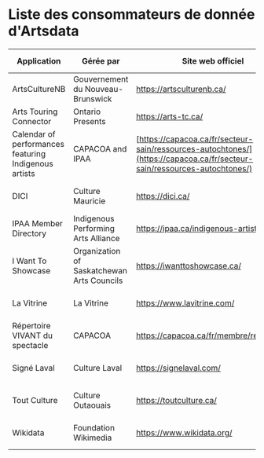
# Liste des consommateurs de donnée d'Artsdata

| Application | Gérée par | Site web officiel | Référentiel Github |
| --- | --- | --- | --- |
| ArtsCultureNB | Gouvernement du Nouveau-Brunswick | https://artsculturenb.ca/ | [footlight-calendar-api](https://github.com/culturecreates/footlight-calendar-api) |
| Arts Touring Connector | Ontario Presents | https://arts-tc.ca/ | [artsdata-planet-atc](https://github.com/culturecreates/artsdata-planet-atc)
| Calendar of performances featuring Indigenous artists | CAPACOA and IPAA | [https://capacoa.ca/fr/secteur-sain/ressources-autochtones/](https://capacoa.ca/fr/secteur-sain/ressources-autochtones/) | [artsdata-ical](https://github.com/culturecreates/artsdata-ical) |
| DICI | Culture Mauricie | https://dici.ca/ | [footlight-calendar-api](https://github.com/culturecreates/footlight-calendar-api) |
| IPAA Member Directory | Indigenous Performing Arts Alliance | https://ipaa.ca/indigenous-artists/| [artsdata-planet-ipaa](https://github.com/culturecreates/artsdata-planet-ipaa) |
| I Want To Showcase | Organization of Saskatchewan Arts Councils | https://iwanttoshowcase.ca/ | [artsdata-planet-iwts](https://github.com/culturecreates/artsdata-planet-iwts) |
| La Vitrine | La Vitrine | https://www.lavitrine.com/ | [artsdata-planet-lavitrine](https://github.com/culturecreates/artsdata-planet-lavitrine) |
| Répertoire VIVANT du spectacle | CAPACOA | https://capacoa.ca/fr/membre/repertoire/ | [artsdata-shortcode](https://github.com/culturecreates/artsdata-shortcode) |
| Signé Laval |  Culture Laval | https://signelaval.com/ | [footlight-calendar-api](https://github.com/culturecreates/footlight-calendar-api) |
| Tout Culture |  Culture Outaouais | https://toutculture.ca/ | [footlight-calendar-api](https://github.com/culturecreates/footlight-calendar-api) |
| Wikidata | Foundation Wikimedia | https://www.wikidata.org/ | [artsdata-planet-wikidata](https://github.com/culturecreates/artsdata-planet-wikidata) |
